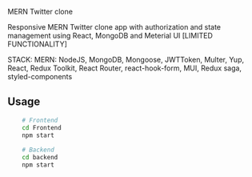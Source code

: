 MERN Twitter clone

Responsive MERN Twitter clone app with authorization and state management using React, MongoDB and Meterial UI [LIMITED FUNCTIONALITY]

STACK: MERN: NodeJS, MongoDB, Mongoose, JWTToken, Multer, Yup, React, Redux Toolkit, React Router, react-hook-form, MUI, Redux saga, styled-components

## Usage

```bash
    # Frontend
    cd Frontend 
    npm start
    
    # Backend
    cd backend
    npm start
```

